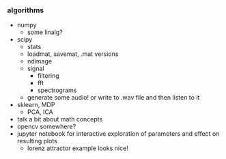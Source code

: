 ### algorithms

- numpy
    - some linalg?
- scipy
    - stats
    - loadmat, savemat, .mat versions
    - ndimage
    - signal
        - filtering
        - fft
        - spectrograms
    - generate some audio! or write to .wav file and then listen to it
- sklearn, MDP
    - PCA, ICA
- talk a bit about math concepts
- opencv somewhere?
- jupyter notebook for interactive exploration of parameters and effect on resulting plots
    - lorenz attractor example looks nice!
